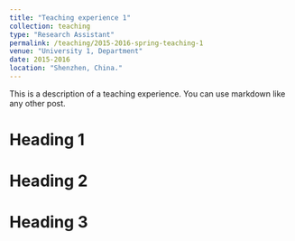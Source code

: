```yaml
---
title: "Teaching experience 1"
collection: teaching
type: "Research Assistant"
permalink: /teaching/2015-2016-spring-teaching-1
venue: "University 1, Department"
date: 2015-2016
location: "Shenzhen, China."
---
```


This is a description of a teaching experience. You can use markdown like any other post.

Heading 1
======

Heading 2
======

Heading 3
======
